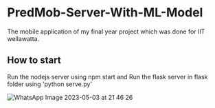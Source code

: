 # PredMob-Server-With-ML-Model
The mobile application of my final year project which was done for IIT wellawatta.
## How to start
Run the nodejs server using npm start and
Run the flask server in flask folder using 'python serve.py'

![WhatsApp Image 2023-05-03 at 21 46 26](https://github.com/chamikarak/PredMob-BE/assets/82201080/7ad86745-216f-4295-b31e-a3ed35af0ee9)
